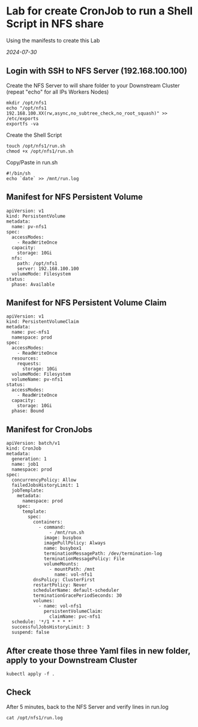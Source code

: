 # Lab for create CronJob to run a Shell Script in NFS share

Using the manifests to create this Lab

_2024-07-30_

## Login with SSH to NFS Server (192.168.100.100)
Create the NFS Server to will share folder to your Downstream Cluster (repeat "echo" for all IPs Workers Nodes)
```
mkdir /opt/nfs1
echo "/opt/nfs1 192.168.100.XX(rw,async,no_subtree_check,no_root_squash)" >> /etc/exports
exportfs -va
```

Create the Shell Script
```
touch /opt/nfs1/run.sh
chmod +x /opt/nfs1/run.sh
```

Copy/Paste in run.sh
```
#!/bin/sh
echo `date` >> /mnt/run.log
```

## Manifest for NFS Persistent Volume
```
apiVersion: v1
kind: PersistentVolume
metadata:
  name: pv-nfs1
spec:
  accessModes:
    - ReadWriteOnce
  capacity:
    storage: 10Gi
  nfs:
    path: /opt/nfs1
    server: 192.168.100.100
  volumeMode: Filesystem
status:
  phase: Available
```

## Manifest for NFS Persistent Volume Claim
```
apiVersion: v1
kind: PersistentVolumeClaim
metadata:
  name: pvc-nfs1
  namespace: prod
spec:
  accessModes:
    - ReadWriteOnce
  resources:
    requests:
      storage: 10Gi
  volumeMode: Filesystem
  volumeName: pv-nfs1
status:
  accessModes:
    - ReadWriteOnce
  capacity:
    storage: 10Gi
  phase: Bound
```

## Manifest for CronJobs
```
apiVersion: batch/v1
kind: CronJob
metadata:
  generation: 1
  name: job1
  namespace: prod
spec:
  concurrencyPolicy: Allow
  failedJobsHistoryLimit: 1
  jobTemplate:
    metadata:
      namespace: prod
    spec:
      template:
        spec:
          containers:
            - command:
                - /mnt/run.sh
              image: busybox
              imagePullPolicy: Always
              name: busybox1
              terminationMessagePath: /dev/termination-log
              terminationMessagePolicy: File
              volumeMounts:
                - mountPath: /mnt
                  name: vol-nfs1
          dnsPolicy: ClusterFirst
          restartPolicy: Never
          schedulerName: default-scheduler
          terminationGracePeriodSeconds: 30
          volumes:
            - name: vol-nfs1
              persistentVolumeClaim:
                claimName: pvc-nfs1
  schedule: '*/1 * * * *'
  successfulJobsHistoryLimit: 3
  suspend: false
```

## After create those three Yaml files in new folder, apply to your Downstream Cluster
```
kubectl apply -f .
```

## Check
After 5 minutes, back to the NFS Server and verify lines in run.log
```
cat /opt/nfs1/run.log
```
